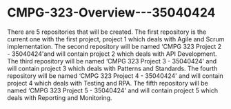 # CMPG-323-Overview---35040424

There are 5 repositories that will be created.
The first repository is the current one with the first project, project 1 which deals with Agile and Scrum implementation.
The second repository will be named ‘CMPG 323 Project 2 - 35040424'and will contain project 2 which deals with API Development.
The third repository will be named ‘CMPG 323 Project 3 - 35040424' and will contain project 3 which deals with Patterns and Standards.
The fourth repository will be named ‘CMPG 323 Project 4 - 35040424' and will contain project 4 which deals with Testing and RPA.
The fifth repository will be named ‘CMPG 323 Project 5 - 35040424' and will contain project 5 which deals with Reporting and Monitoring. 
